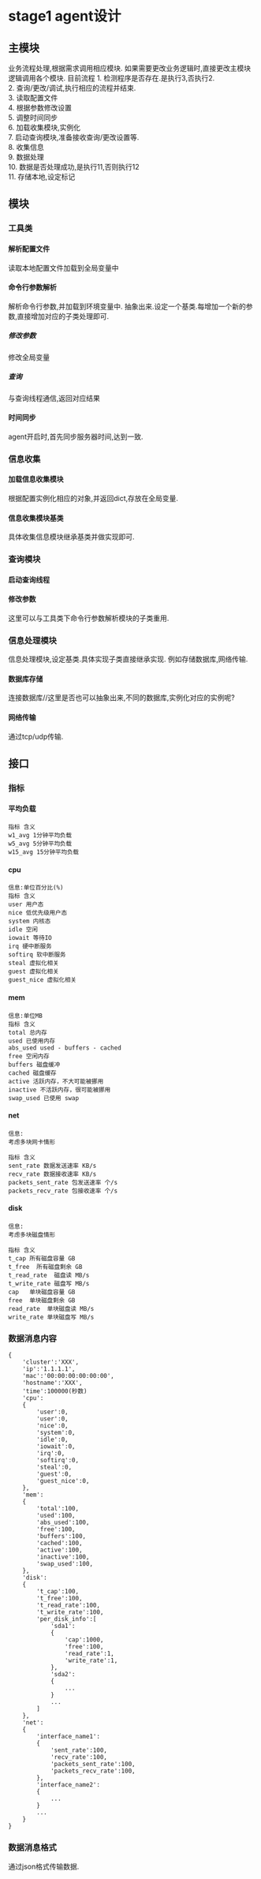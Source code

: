 # stage1 agent设计
## 主模块
业务流程处理,根据需求调用相应模块.
如果需要更改业务逻辑时,直接更改主模块逻辑调用各个模块.
目前流程
	1. 检测程序是否存在.是执行3,否执行2.  
	2. 查询/更改/调试,执行相应的流程并结束.  
	3. 读取配置文件  
	4. 根据参数修改设置   
	5. 调整时间同步   
	6. 加载收集模块,实例化  
	7. 启动查询模块,准备接收查询/更改设置等.  
	8. 收集信息  
	9. 数据处理  
	10. 数据是否处理成功,是执行11,否则执行12  
	11. 存储本地,设定标记  

## 模块

### 工具类

#### 解析配置文件
读取本地配置文件加载到全局变量中

#### 命令行参数解析
解析命令行参数,并加载到环境变量中.
抽象出来.设定一个基类.每增加一个新的参数,直接增加对应的子类处理即可.

##### 修改参数
修改全局变量

##### 查询
与查询线程通信,返回对应结果

#### 时间同步
agent开启时,首先同步服务器时间,达到一致.



### 信息收集

#### 加载信息收集模块
根据配置实例化相应的对象,并返回dict,存放在全局变量.

#### 信息收集模块基类
具体收集信息模块继承基类并做实现即可.

### 查询模块
#### 启动查询线程

#### 修改参数
这里可以与工具类下命令行参数解析模块的子类重用.

### 信息处理模块
信息处理模块,设定基类.具体实现子类直接继承实现.
例如存储数据库,网络传输.
#### 数据库存储
连接数据库//这里是否也可以抽象出来,不同的数据库,实例化对应的实例呢?

#### 网络传输
通过tcp/udp传输.

## 接口
### 指标
#### 平均负载
	指标 含义
	w1_avg 1分钟平均负载
	w5_avg 5分钟平均负载
	w15_avg 15分钟平均负载

#### cpu
	信息:单位百分比(%)
	指标 含义
	user 用户态
	nice 低优先级用户态
	system 内核态
	idle 空闲
	iowait 等待IO
	irq 硬中断服务
	softirq 软中断服务
	steal 虚拟化相关
	guest 虚拟化相关
	guest_nice 虚拟化相关

#### mem
	信息:单位MB
	指标 含义
	total 总内存
	used 已使用内存
	abs_used used - buffers - cached
	free 空闲内存
	buffers 磁盘缓冲
	cached 磁盘缓存
	active 活跃内存，不大可能被挪用
	inactive 不活跃内存，很可能被挪用
	swap_used 已使用 swap

#### net
	信息:
	考虑多块网卡情形

	指标 含义
    sent_rate 数据发送速率 KB/s
    recv_rate 数据接收速率 KB/s
    packets_sent_rate 包发送速率 个/s
    packets_recv_rate 包接收速率 个/s

#### disk
	信息:
	考虑多块磁盘情形

	指标 含义
    t_cap 所有磁盘容量 GB
	t_free  所有磁盘剩余 GB
	t_read_rate  磁盘读 MB/s
	t_write_rate 磁盘写 MB/s
	cap   单块磁盘容量 GB
	free  单块磁盘剩余 GB
	read_rate  单块磁盘读 MB/s
	write_rate 单块磁盘写 MB/s


### 数据消息内容
	{
		'cluster':'XXX',
		'ip':'1.1.1.1',
		'mac':'00:00:00:00:00:00',
		'hostname':'XXX',
		'time':100000(秒数)
		'cpu':
		{
			'user':0,
			'user':0,
			'nice':0,
			'system':0,
			'idle':0,
			'iowait':0,
			'irq':0,
			'softirq':0,
			'steal':0,
			'guest':0,
			'guest_nice':0,
		},
		'mem':
		{
			'total':100,
			'used':100,
			'abs_used':100,
			'free':100,
			'buffers':100,
			'cached':100,
			'active':100,
			'inactive':100,
			'swap_used':100,
		},
		'disk':
		{
			't_cap':100,
			't_free':100,
			't_read_rate':100,
			't_write_rate':100,
			'per_disk_info':[
				'sda1':
                {
					'cap':1000,
					'free':100,
					'read_rate':1,
					'write_rate':1,
				},
				'sda2':
                {
                    ...
				}
                ...
			]
		},
		'net':
        {
            'interface_name1':
            {
                'sent_rate':100,
                'recv_rate':100,
                'packets_sent_rate':100,
                'packets_recv_rate':100,
            },
            'interface_name2':
            {
                ...
            }
            ...
        }
	}

### 数据消息格式
通过json格式传输数据.



